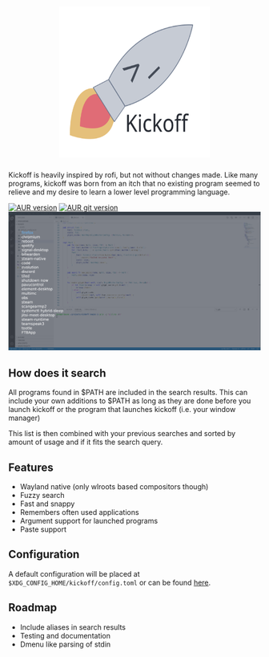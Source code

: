 <h1 align="center">
  <img src="assets/logo.svg" width="300" height="300" alt="logo">
</h1>

Kickoff is heavily inspired by rofi, but not without changes made.
Like many programs, kickoff was born from an itch that no existing program seemed to relieve and my desire to learn a lower level programming language.

[![AUR version](https://img.shields.io/aur/version/kickoff?label=kickoff&logo=arch-linux&style=for-the-badge)](https://aur.archlinux.org/packages/kickoff/)
[![AUR git version](https://img.shields.io/aur/version/kickoff-git?label=kickoff-git&logo=arch-linux&style=for-the-badge)](https://aur.archlinux.org/packages/kickoff-git/)
![screenshot](assets/screenshot.png)

## How does it search

All programs found in $PATH are included in the search results.
This can include your own additions to $PATH as long as they
are done before you launch kickoff or the program that launches kickoff
(i.e. your window manager)

This list is then combined with your previous searches and sorted by amount of usage
and if it fits the search query.

## Features

- Wayland native (only wlroots based compositors though)
- Fuzzy search
- Fast and snappy
- Remembers often used applications
- Argument support for launched programs
- Paste support

## Configuration

A default configuration will be placed at `$XDG_CONFIG_HOME/kickoff/config.toml`
or can be found [here](https://github.com/j0ru/kickoff/blob/main/assets/default_config.toml).

## Roadmap

- Include aliases in search results
- Testing and documentation
- Dmenu like parsing of stdin
